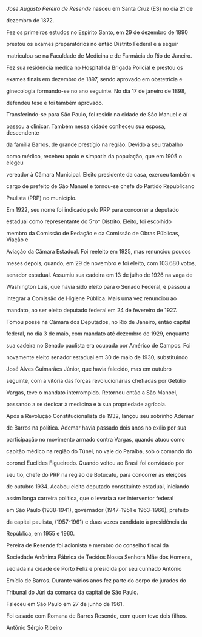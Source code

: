 

*José Augusto Pereira de Resende* nasceu em Santa Cruz (ES) no dia 21 de

dezembro de 1872.



Fez os primeiros estudos no Espírito Santo, em 29 de dezembro de 1890

prestou os exames preparatórios no então Distrito Federal e a seguir

matriculou-se na Faculdade de Medicina e de Farmácia do Rio de Janeiro.

Fez sua residência médica no Hospital da Brigada Policial e prestou os

exames finais em dezembro de 1897, sendo aprovado em obstetrícia e

ginecologia formando-se no ano seguinte. No dia 17 de janeiro de 1898,

defendeu tese e foi também aprovado.



Transferindo-se para São Paulo, foi residir na cidade de São Manuel e aí

passou a clinicar. Também nessa cidade conheceu sua esposa, descendente

da família Barros, de grande prestígio na região. Devido a seu trabalho

como médico, recebeu apoio e simpatia da população, que em 1905 o elegeu

vereador à Câmara Municipal. Eleito presidente da casa, exerceu também o

cargo de prefeito de São Manuel e tornou-se chefe do Partido Republicano

Paulista (PRP) no município.



Em 1922, seu nome foi indicado pelo PRP para concorrer a deputado

estadual como representante do 5^o^ Distrito. Eleito, foi escolhido

membro da Comissão de Redação e da Comissão de Obras Públicas, Viação e

Aviação da Câmara Estadual. Foi reeleito em 1925, mas renunciou poucos

meses depois, quando, em 29 de novembro e foi eleito, com 103.680 votos,

senador estadual. Assumiu sua cadeira em 13 de julho de 1926 na vaga de

Washington Luís, que havia sido eleito para o Senado Federal, e passou a

integrar a Comissão de Higiene Pública. Mais uma vez renunciou ao

mandato, ao ser eleito deputado federal em 24 de fevereiro de 1927.

Tomou posse na Câmara dos Deputados, no Rio de Janeiro, então capital

federal, no dia 3 de maio, com mandato até dezembro de 1929, enquanto

sua cadeira no Senado paulista era ocupada por Américo de Campos. Foi

novamente eleito senador estadual em 30 de maio de 1930, substituindo

José Alves Guimarães Júnior, que havia falecido, mas em outubro

seguinte, com a vitória das forças revolucionárias chefiadas por Getúlio

Vargas, teve o mandato interrompido. Retornou então a São Manoel,

passando a se dedicar à medicina e à sua propriedade agrícola.



Após a Revolução Constitucionalista de 1932, lançou seu sobrinho Ademar

de Barros na política. Ademar havia passado dois anos no exílio por sua

participação no movimento armado contra Vargas, quando atuou como

capitão médico na região do Túnel, no vale do Paraíba, sob o comando do

coronel Euclides Figueiredo. Quando voltou ao Brasil foi convidado por

seu tio, chefe do PRP na região de Botucatu, para concorrer às eleições

de outubro 1934. Acabou eleito deputado constituinte estadual, iniciando

assim longa carreira política, que o levaria a ser interventor federal

em São Paulo (1938-1941), governador (1947-1951 e 1963-1966), prefeito

da capital paulista, (1957-1961) e duas vezes candidato à presidência da

República, em 1955 e 1960.



Pereira de Resende foi acionista e membro do conselho fiscal da

Sociedade Anônima Fábrica de Tecidos Nossa Senhora Mãe dos Homens,

sediada na cidade de Porto Feliz e presidida por seu cunhado Antônio

Emídio de Barros. Durante vários anos fez parte do corpo de jurados do

Tribunal do Júri da comarca da capital de São Paulo.



Faleceu em São Paulo em 27 de junho de 1961.



Foi casado com Romana de Barros Resende, com quem teve dois filhos.



Antônio Sérgio Ribeiro



